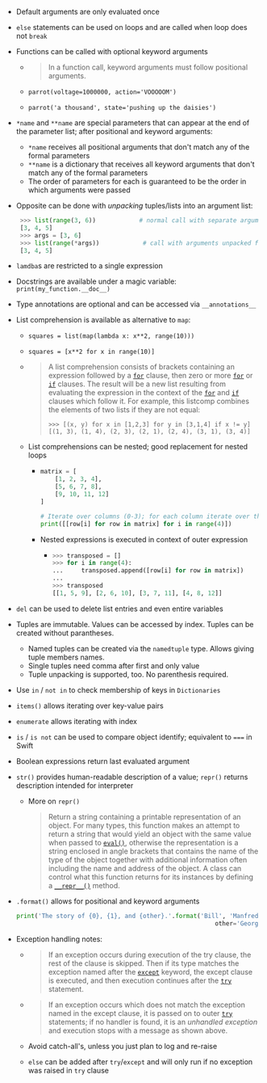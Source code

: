 - Default arguments are only evaluated once

- `else` statements can be used on loops and are called when loop does not `break`

- Functions can be called with optional keyword arguments

  - > In a function call, keyword arguments must follow positional arguments.

  - `parrot(voltage=1000000, action='VOOOOOM') `

  - `parrot('a thousand', state='pushing up the daisies')`

- `*name` and `**name` are special parameters that can appear at the end of the parameter list; after positional and keyword arguments:

  - `*name` receives all positional arguments that don't match any of the formal parameters
  - `**name` is a dictionary that receives all keyword arguments that don't match any of the formal parameters
  - The order of parameters for each is guaranteed to be the order in which arguments were passed

- Opposite can be done with *unpacking* tuples/lists into an argument list:

   ```python
    >>> list(range(3, 6))            # normal call with separate arguments
    [3, 4, 5]
    >>> args = [3, 6]
    >>> list(range(*args))            # call with arguments unpacked from a list
    [3, 4, 5]
   ```

- `lamdba`s are restricted to a single expression

- Docstrings are available under a magic variable: `print(my_function.__doc__)`

- Type annotations are optional and can be accessed via `__annotations__`

- List comprehension is available as alternative to `map`:

  - `squares = list(map(lambda x: x**2, range(10)))`

  - `squares = [x**2 for x in range(10)]`

  - > A list comprehension consists of brackets containing an expression followed by a [`for`](https://docs.python.org/3/reference/compound_stmts.html#for) clause, then zero or more [`for`](https://docs.python.org/3/reference/compound_stmts.html#for) or [`if`](https://docs.python.org/3/reference/compound_stmts.html#if) clauses. The result will be a new list resulting from evaluating the expression in the context of the [`for`](https://docs.python.org/3/reference/compound_stmts.html#for) and [`if`](https://docs.python.org/3/reference/compound_stmts.html#if) clauses which follow it. For example, this listcomp combines the elements of two lists if they are not equal:
    >
    > ```
    > >>> [(x, y) for x in [1,2,3] for y in [3,1,4] if x != y]
    > [(1, 3), (1, 4), (2, 3), (2, 1), (2, 4), (3, 1), (3, 4)]
    > ```

  - List comprehensions can be nested; good replacement for nested loops

    - ```python
      matrix = [
          [1, 2, 3, 4],
          [5, 6, 7, 8],
          [9, 10, 11, 12]
      ]

      # Iterate over columns (0-3); for each column iterate over the rows.
      print([[row[i] for row in matrix] for i in range(4)])
      ```

    - Nested expressions is executed in context of outer expression

      - ```python
        >>> transposed = []
        >>> for i in range(4):
        ...     transposed.append([row[i] for row in matrix])
        ...
        >>> transposed
        [[1, 5, 9], [2, 6, 10], [3, 7, 11], [4, 8, 12]]
        ```

- `del` can be used to delete list entries and even entire variables

- Tuples are immutable. Values can be accessed by index. Tuples can be created without parantheses.

  - Named tuples can be created via the `namedtuple` type. Allows giving tuple members names.
  - Single tuples need comma after first and only value
  - Tuple unpacking is supported, too. No parenthesis required.

- Use `in` / `not in` to check membership of keys in `Dictionaries`

- `items()` allows iterating over key-value pairs

- `enumerate` allows iterating with index

- `is` / `is not` can be used to compare object identify; equivalent to `===` in Swift

- Boolean expressions return last evaluated argument



- `str()` provides human-readable description of a value; `repr()` returns description intended for interpreter

  - More on `repr()`

    > Return a string containing a printable representation of an object. For many types, this function makes an attempt to return a string that would yield an object with the same value when passed to [`eval()`](https://docs.python.org/3/library/functions.html#eval), otherwise the representation is a string enclosed in angle brackets that contains the name of the type of the object together with additional information often including the name and address of the object. A class can control what this function returns for its instances by defining a [`__repr__()`](https://docs.python.org/3/reference/datamodel.html#object.__repr__) method.

- `.format()` allows for positional and keyword arguments

  ```python
  print('The story of {0}, {1}, and {other}.'.format('Bill', 'Manfred',
                                                         other='Georg'))
  ```




- Exception handling notes:

  - >  If an exception occurs during execution of the try clause, the rest of the clause is skipped. Then if its type matches the exception named after the [`except`](https://docs.python.org/3/reference/compound_stmts.html#except) keyword, the except clause is executed, and then execution continues after the [`try`](https://docs.python.org/3/reference/compound_stmts.html#try) statement.

  - >  If an exception occurs which does not match the exception named in the except clause, it is passed on to outer [`try`](https://docs.python.org/3/reference/compound_stmts.html#try) statements; if no handler is found, it is an *unhandled exception* and execution stops with a message as shown above.

  - Avoid catch-all's, unless you just plan to log and re-raise

  - `else` can be added after `try`/`except` and will only run if no exception was raised in `try` clause